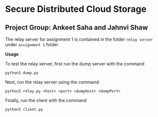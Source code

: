 # Secure Distributed Cloud Storage

## Project Group: Ankeet Saha and Jahnvi Shaw

The relay server for assignment 1 is contained in the folder `relay server` under `assignment 1` folder

**Usage**

To test the relay server, first run the dump server with the command

`python3 dump.py`

Next, run the relay server using the command

`python3 relay.py <host> <port> <dumpHost> <dumpPort>`

Finally, run the client with the command

`python3 client.py`
